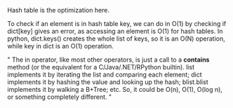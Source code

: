 Hash table is the optimization here.

To check if an element is in hash table key, we can do in O(1) by checking if dict[key] gives an error, as accessing an element is O(1) for hash tables.
In python, dict.keys() creates the whole list of keys, so it is an O(N) operation, while key in dict is an O(1) operation.

"
The in operator, like most other operators, is just a call to a __contains__ method (or the equivalent for a C/Java/.NET/RPython builtin). list implements it by iterating the list and comparing each element; dict implements it by hashing the value and looking up the hash; blist.blist implements it by walking a B+Tree; etc. So, it could be O(n), O(1), O(log n), or something completely different.
"
